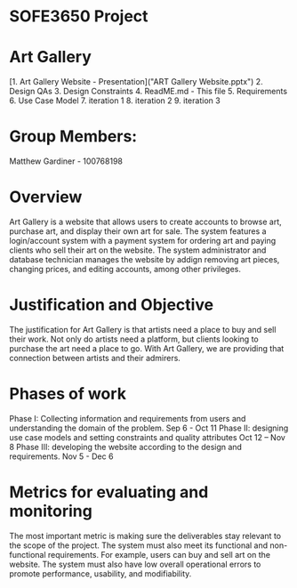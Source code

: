 # SOFE3650 Project
# Art Gallery

[1. Art Gallery Website - Presentation]("ART Gallery Website.pptx")
2. Design QAs
3. Design Constraints
4. ReadME.md - This file
5. Requirements
6. Use Case Model
7. iteration 1
8. iteration 2
9. iteration 3

# Group Members:
Matthew Gardiner - 100768198

# Overview
Art Gallery is a website that allows users to create accounts to browse art, purchase art, and display their own art for sale.
The system features a login/account system with a payment system for ordering art and paying clients who sell their art on the website.
The system administrator and database technician manages the website by addign removing art pieces, changing prices, and editing accounts, among other privileges.

# Justification and Objective
The justification for Art Gallery is that artists need a place to buy and sell their work. Not only do artists need a platform, but clients looking to purchase the art need a place to go.
With Art Gallery, we are providing that connection between artists and their admirers.

# Phases of work
Phase I: Collecting information and requirements from users and understanding the domain of the problem. Sep 6 - Oct 11 
Phase II: designing use case models and setting constraints and quality attributes Oct 12 – Nov 8
Phase III: developing the website according to the design and requirements. Nov 5 - Dec 6

# Metrics for evaluating and monitoring
The most important metric is making sure the deliverables stay relevant to the scope of the project. 
The system must also meet its functional and non-functional requirements. For example, users can buy and sell art on the website. 
The system must also have low overall operational errors to promote performance, usability, and modifiability.